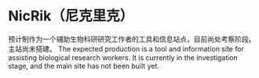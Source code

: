 # NicRik（尼克里克）

预计制作为一个辅助生物科研研究工作者的工具和信息站点，目前尚处考察阶段。主站尚未搭建。
The expected production is a tool and information site for assisting biological research workers. It is currently in the investigation stage, and the main site has not been built yet.
